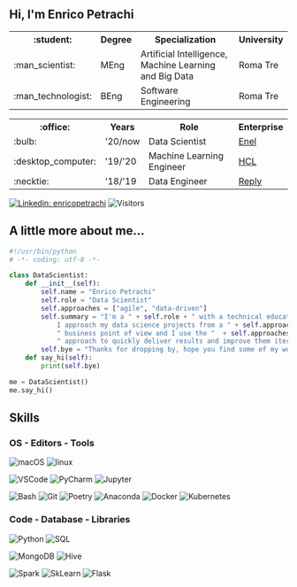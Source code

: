<h2> Hi, I'm Enrico Petrachi</h2>

<table width="100%"><tbody width="100%">
    <th width="10">:student:</th>
    <th>Degree</th>
    <th>Specialization</th>
    <th>University</th>
    <tr>
        <td>:man_scientist:</td>
        <td>MEng</td>
        <td>Artificial Intelligence, Machine Learning and Big Data</td>
        <td>Roma Tre</td>
    </tr>
    <tr>
        <td>:man_technologist:</td>
        <td>BEng</td>
        <td>Software Engineering</td>
        <td>Roma Tre</td>
    </tr>
</tbody></table>

<table width="100%">
    <th width="10">:office:</th>
    <th>Years</th>
    <th>Role</th>
    <th>Enterprise</th>
    <tr>
        <td>:bulb:</td>
        <td>'20/now</td>
        <td>Data Scientist</td>
        <td><a href="https://www.enel.it">Enel</a></td>
    </tr>
    <tr>
        <td>:desktop_computer:</td>
        <td>'19/'20</td>
        <td>Machine Learning Engineer</td>
        <td><a href="https://www.hcltechsw.com">HCL</a></td>
    </tr>
    <tr>
        <td>:necktie:</td>
        <td>'18/'19</td>
        <td>Data Engineer</td>
        <td><a href="https://www.reply.com">Reply</a></td>
    </tr>
</table>


[![Linkedin: enricopetrachi](https://img.shields.io/badge/Enrico_Petrachi-blue?logo=Linkedin&logoColor=white&link=https://www.linkedin.com/in/thaianebraga/)](https://www.linkedin.com/in/enricopetrachi/)
![Visitors](https://visitor-badge.laobi.icu/badge?page_id=e-petrachi.e-petrachi)


<h2>A little more about me... </h2>


```python
#!/usr/bin/python
# -*- coding: utf-8 -*-

class DataScientist:
    def __init__(self):
        self.name = "Enrico Petrachi"
        self.role = "Data Scientist"
        self.approaches = ["agile", "data-driven"]
        self.summary = "I'm a " + self.role + " with a technical education. \
            I approach my data science projects from a " + self.approaches[1] + \
            " business point of view and I use the "  + self.approaches[0] + \
            " approach to quickly deliver results and improve them iteratively."
        self.bye = "Thanks for dropping by, hope you find some of my work interesting."
    def say_hi(self):
        print(self.bye)

me = DataScientist()
me.say_hi()
```

<h2>Skills</h2>

<h3>OS - Editors - Tools</h3>

![macOS](https://img.shields.io/badge/mac-OS-black?logo=apple&logoColor=white)
![linux](https://img.shields.io/badge/linux-OS-FCC624?logo=linux&logoColor=FCC624)

![VSCode](https://img.shields.io/badge/VSCode-Editors-007ACC?logo=visual-studio-code&logoColor=007ACC)
![PyCharm](https://img.shields.io/badge/PyCharm-Editors-black?logo=PyCharm&logoColor=white)
![Jupyter](https://img.shields.io/badge/Jupyter-Editors-F37626?logo=Jupyter&logoColor=F37626)

![Bash](https://img.shields.io/badge/Bash-Tools-4EAA25?logo=gnu-bash&logoColor=4EAA25)
![Git](https://img.shields.io/badge/Git-Tools-F05032?logo=git&logoColor=F05032)
![Poetry](https://img.shields.io/badge/Poetry-Tools-60A5FA?logo=Poetry&logoColor=60A5FA)
![Anaconda](https://img.shields.io/badge/Anaconda-Tools-44A833?logo=Anaconda&logoColor=44A833)
![Docker](https://img.shields.io/badge/Docker-Tools-2496ED?logo=Docker&logoColor=2496ED)
![Kubernetes](https://img.shields.io/badge/Kubernetes-Tools-326CE5?logo=kubernetes&logoColor=326CE5)

<h3>Code - Database - Libraries</h3>

![Python](https://img.shields.io/badge/Python-Code-3776AB?logo=python&logoColor=3776AB)
![SQL](https://img.shields.io/badge/SQL-Code-black?logo=sql&logoColor=white)

![MongoDB](https://img.shields.io/badge/MongoDB-Database-47A248?logo=MongoDB&logoColor=47A248)
![Hive](https://img.shields.io/badge/Hive-Database-FDEE21?logo=ApacheHive&logoColor=FDEE21)

![Spark](https://img.shields.io/badge/Spark-Libs-E25A1C?logo=ApacheSpark&logoColor=E25A1C)
![SkLearn](https://img.shields.io/badge/SkLearn-Libs-F7931E?logo=scikit-learn&logoColor=F7931E)
![Flask](https://img.shields.io/badge/Flask-Libs-black?logo=Flask&logoColor=white)
